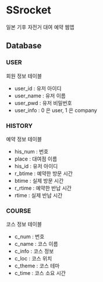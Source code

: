 # SSrocket
일본 기후 자전거 대여 예약 웹앱

## Database
### USER
회원 정보 테이블
* user_id : 유저 아이디
* user_name : 유저 이름
* user_pwd : 유저 비밀번호
* user_info : 0 은 user, 1 은 company

### HISTORY
예약 정보 테이블
* his_num : 번호
* place : 대여점 이름
* his_id : 유저 아이디
* r_btime : 예약한 방문 시간
* btime : 실제 방문 시간
* r_rtime : 예약한 반납 시간
* rtime : 실제 반납 시간

### COURSE
코스 정보 테이블
* c_num : 번호
* c_name : 코스 이름
* c_info : 코스 정보
* c_loc : 코스 위치
* c_theme : 코스 테마
* c_time : 코스 소요 시간
